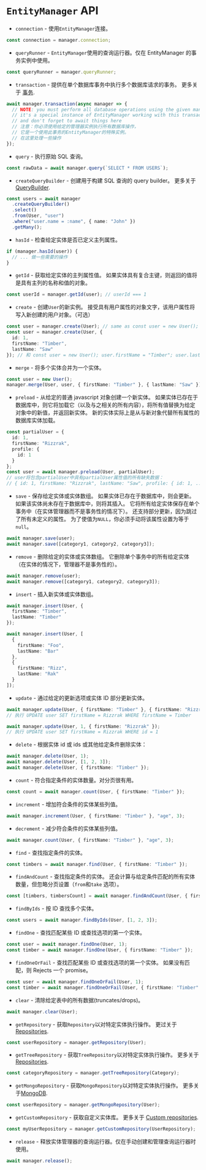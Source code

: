 # `EntityManager` API

- `connection` - 使用`EntityManager`连接。

```typescript
const connection = manager.connection;
```

- `queryRunner` - `EntityManager`使用的查询运行器。仅在 EntityManager 的事务实例中使用。

```typescript
const queryRunner = manager.queryRunner;
```

- `transaction` - 提供在单个数据库事务中执行多个数据库请求的事务。
  更多关于 [事务](./transactions.md).

```typescript
await manager.transaction(async manager => {
  // NOTE: you must perform all database operations using the given manager instance
  // it's a special instance of EntityManager working with this transaction
  // and don't forget to await things here
  // 注意：你必须使用给定的管理器实例执行所有数据库操作，
  // 它是一个使用此事务的EntityManager的特殊实例。
  // 在这里处理一些操作
});
```

- `query` - 执行原始 SQL 查询。

```typescript
const rawData = await manager.query(`SELECT * FROM USERS`);
```

- `createQueryBuilder` - 创建用于构建 SQL 查询的 query builder。
  更多关于 [QueryBuilder](select-query-builder.md).

```typescript
const users = await manager
  .createQueryBuilder()
  .select()
  .from(User, "user")
  .where("user.name = :name", { name: "John" })
  .getMany();
```

- `hasId` - 检查给定实体是否已定义主列属性。

```typescript
if (manager.hasId(user)) {
  // ... 做一些需要的操作
}
```

- `getId` - 获取给定实体的主列属性值。
  如果实体具有复合主键，则返回的值将是具有主列的名称和值的对象。

```typescript
const userId = manager.getId(user); // userId === 1
```

- `create` - 创建`User`的新实例。 接受具有用户属性的对象文字，该用户属性将写入新创建的用户对象。（可选）

```typescript
const user = manager.create(User); // same as const user = new User();
const user = manager.create(User, {
  id: 1,
  firstName: "Timber",
  lastName: "Saw"
}); // 和 const user = new User(); user.firstName = "Timber"; user.lastName = "Saw"; 一样
```

- `merge` - 将多个实体合并为一个实体。

```typescript
const user = new User();
manager.merge(User, user, { firstName: "Timber" }, { lastName: "Saw" }); // 和user.firstName = "Timber"; user.lastName = "Saw";一样
```

- `preload` - 从给定的普通 javascript 对象创建一个新实体。 如果实体已存在于数据库中，则它将加载它（以及与之相关的所有内容），将所有值替换为给定对象中的新值，并返回新实体。 新的实体实际上是从与新对象代替所有属性的数据库实体加载。

```typescript
const partialUser = {
  id: 1,
  firstName: "Rizzrak",
  profile: {
    id: 1
  }
};
const user = await manager.preload(User, partialUser);
// user将包含partialUser中具有partialUser属性值的所有缺失数据：
// { id: 1, firstName: "Rizzrak", lastName: "Saw", profile: { id: 1, ... } }
```

- `save` - 保存给定实体或实体数组。
  如果实体已存在于数据库中，则会更新。
  如果该实体尚未存在于数据库中，则将其插入。
  它将所有给定实体保存在单个事务中（在实体管理器而不是事务性的情况下）。
  还支持部分更新，因为跳过了所有未定义的属性。 为了使值为`NULL`，你必须手动将该属性设置为等于`null`。

```typescript
await manager.save(user);
await manager.save([category1, category2, category3]);
```

- `remove` - 删除给定的实体或实体数组。
  它删除单个事务中的所有给定实体（在实体的情况下，管理器不是事务性的）。

```typescript
await manager.remove(user);
await manager.remove([category1, category2, category3]);
```

- `insert` - 插入新实体或实体数组。

```typescript
await manager.insert(User, {
  firstName: "Timber",
  lastName: "Timber"
});

await manager.insert(User, [
  {
    firstName: "Foo",
    lastName: "Bar"
  },
  {
    firstName: "Rizz",
    lastName: "Rak"
  }
]);
```

- `update` - 通过给定的更新选项或实体 ID 部分更新实体。

```typescript
await manager.update(User, { firstName: "Timber" }, { firstName: "Rizzrak" });
// 执行 UPDATE user SET firstName = Rizzrak WHERE firstName = Timber

await manager.update(User, 1, { firstName: "Rizzrak" });
// 执行 UPDATE user SET firstName = Rizzrak WHERE id = 1
```

- `delete` - 根据实体 id 或 ids 或其他给定条件删除实体：

```typescript
await manager.delete(User, 1);
await manager.delete(User, [1, 2, 3]);
await manager.delete(User, { firstName: "Timber" });
```

- `count` - 符合指定条件的实体数量。对分页很有用。

```typescript
const count = await manager.count(User, { firstName: "Timber" });
```

- `increment` - 增加符合条件的实体某些列值。

```typescript
await manager.increment(User, { firstName: "Timber" }, "age", 3);
```

- `decrement` - 减少符合条件的实体某些列值。

```typescript
await manager.count(User, { firstName: "Timber" }, "age", 3);
```

- `find` - 查找指定条件的实体。

```typescript
const timbers = await manager.find(User, { firstName: "Timber" });
```

- `findAndCount` - 查找指定条件的实体。
  还会计算与给定条件匹配的所有实体数量，但忽略分页设置（`from`和`take` 选项）。

```typescript
const [timbers, timbersCount] = await manager.findAndCount(User, { firstName: "Timber" });
```

- `findByIds` - 按 ID 查找多个实体。

```typescript
const users = await manager.findByIds(User, [1, 2, 3]);
```

- `findOne` - 查找匹配某些 ID 或查找选项的第一个实体。

```typescript
const user = await manager.findOne(User, 1);
const timber = await manager.findOne(User, { firstName: "Timber" });
```

- `findOneOrFail` - 查找匹配某些 ID 或查找选项的第一个实体。 如果没有匹配，则 Rejects 一个 promise。

```typescript
const user = await manager.findOneOrFail(User, 1);
const timber = await manager.findOneOrFail(User, { firstName: "Timber" });
```

- `clear` - 清除给定表中的所有数据(truncates/drops)。

```typescript
await manager.clear(User);
```

- `getRepository` - 获取`Repository`以对特定实体执行操作。
  更过关于 [Repositories](working-with-entity-manager.md).

```typescript
const userRepository = manager.getRepository(User);
```

- `getTreeRepository` - 获取`TreeRepository`以对特定实体执行操作。
  更多关于[Repositories](working-with-entity-manager.md).

```typescript
const categoryRepository = manager.getTreeRepository(Category);
```

- `getMongoRepository` - 获取`MongoRepository`以对特定实体执行操作。
  更多关于[MongoDB](./mongodb.md).

```typescript
const userRepository = manager.getMongoRepository(User);
```

- `getCustomRepository` - 获取自定义实体库。
  更多关于 [Custom repositories](working-with-entity-manager.md).

```typescript
const myUserRepository = manager.getCustomRepository(UserRepository);
```

- `release` - 释放实体管理器的查询运行器。仅在手动创建和管理查询运行器时使用。

```typescript
await manager.release();
```
